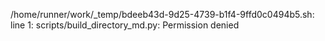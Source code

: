 /home/runner/work/_temp/bdeeb43d-9d25-4739-b1f4-9ffd0c0494b5.sh: line 1: scripts/build_directory_md.py: Permission denied
